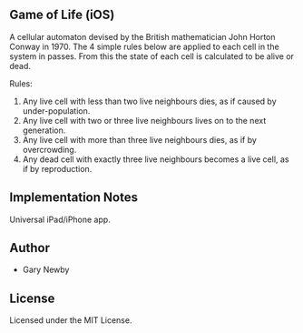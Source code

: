 Game of Life (iOS)
------------------

A cellular automaton devised by the British mathematician John Horton Conway in 1970.
The 4 simple rules below are applied to each cell in the system in passes.
From this the state of each cell is calculated to be alive or dead.

Rules:
1) Any live cell with less than two live neighbours dies, as if caused by under-population.
2) Any live cell with two or three live neighbours lives on to the next generation.
3) Any live cell with more than three live neighbours dies, as if by overcrowding.
4) Any dead cell with exactly three live neighbours becomes a live cell, as if by reproduction.


Implementation Notes
--------------------
Universal iPad/iPhone app.

Author
------
* Gary Newby

License
-------
Licensed under the MIT License.

